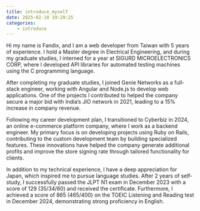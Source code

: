 ```yaml
---
title: introduce_myself
date: 2025-02-10 19:29:25
categories:
    - introduce
---
```


Hi my name is Fandix, and I am a web developer from Taiwan with 5 years of experience. I hold a Master degree in Electrical Engineering, and during my graduate studies, I interned for a year at SIGURD MICROELECTRONICS CORP, where I developed API libraries for automated testing machines using the C programming language.

After completing my graduate studies, I joined Genie Networks as a full-stack engineer, working with Angular and Node.js to develop web applications. One of the projects I contributed to helped the company secure a major bid with India’s JIO network in 2021, leading to a 15% increase in company revenue.

Following my career development plan, I transitioned to Cyberbiz in 2024, an online e-commerce platform company, where I work as a backend engineer. My primary focus is on developing projects using Ruby on Rails, contributing to the custom development team by building specialized features. These innovations have helped the company generate additional profits and improve the store signing rate through tailored functionality for clients.

In addition to my technical experience, I have a deep appreciation for Japan, which inspired me to pursue language studies. After 2 years of self-study, I successfully passed the JLPT N1 exam in December 2023 with a score of 129 (35/34/60) and received the certificate. Furthermore, I achieved a score of 865 (465/400) on the TOEIC Listening and Reading test in December 2024, demonstrating strong proficiency in English.
